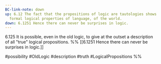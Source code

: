 ```yaml
---
BC-link-note: down
up: 6.12 The fact that the propositions of logic are tautologies shows the
  formal logical properties of language, of the world.
down: 6.1251 Hence there can never be surprises in logic.
---
```

6.125 It is possible, even in the old logic, to give at the outset a description of all "true" logical propositions.
%%
[[6.1251 Hence there can never be surprises in logic.]]

#possibility #OldLogic #description #truth #LogicalPropositions %%